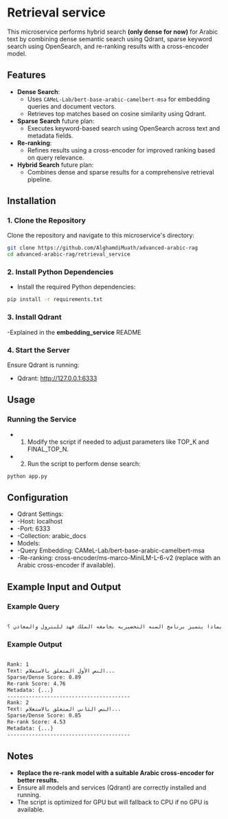 # Retrieval service

This microservice performs hybrid search **(only dense for now)** for Arabic text by combining dense semantic search using Qdrant, sparse keyword search using OpenSearch, and re-ranking results with a cross-encoder model.

## Features
- **Dense Search**:
  - Uses `CAMeL-Lab/bert-base-arabic-camelbert-msa` for embedding queries and document vectors.
  - Retrieves top matches based on cosine similarity using Qdrant.
- **Sparse Search** future plan:
  - Executes keyword-based search using OpenSearch across text and metadata fields.
- **Re-ranking**:
  - Refines results using a cross-encoder for improved ranking based on query relevance.
- **Hybrid Search** future plan:
  - Combines dense and sparse results for a comprehensive retrieval pipeline.

## Installation
### 1. Clone the Repository
Clone the repository and navigate to this microservice's directory:
```bash
git clone https://github.com/AlghamdiMuath/advanced-arabic-rag
cd advanced-arabic-rag/retrieval_service
```

### 2. Install Python Dependencies
- Install the required Python dependencies:

```bash
pip install -r requirements.txt
```

### 3. Install Qdrant 
-Explained in the **embedding_service** README

### 4. Start the Server
Ensure Qdrant is running:
- Qdrant: http://127.0.0.1:6333

## Usage
### Running the Service
- 1. Modify the script if needed to adjust parameters like TOP_K and FINAL_TOP_N.
- 2. Run the script to perform dense search:
```bash
python app.py
```

## Configuration
- Qdrant Settings:
- -Host: localhost
- -Port: 6333
- -Collection: arabic_docs
- Models:
- -Query Embedding: CAMeL-Lab/bert-base-arabic-camelbert-msa
- -Re-ranking: cross-encoder/ms-marco-MiniLM-L-6-v2 (replace with an Arabic cross-encoder if available).
## Example Input and Output

### Example Query
```bash

بماذا يتميز برنامج السنه التحضيريه بجامعه الملك فهد للبترول والمعادن ؟
```

### Example Output
```bash

Rank: 1
Text: النص الأول المتعلق بالاستعلام...
Sparse/Dense Score: 0.89
Re-rank Score: 4.76
Metadata: {...}
----------------------------------------
Rank: 2
Text: النص الثاني المتعلق بالاستعلام...
Sparse/Dense Score: 0.85
Re-rank Score: 4.53
Metadata: {...}
----------------------------------------
```

## Notes
- **Replace the re-rank model with a suitable Arabic cross-encoder for better results.**
- Ensure all models and services (Qdrant) are correctly installed and running.
- The script is optimized for GPU but will fallback to CPU if no GPU is available.